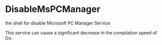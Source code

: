 # DisableMsPCManager
the shell for disable Microsoft PC Manager Service

This service can cause a significant decrease in the compilation speed of Go.
